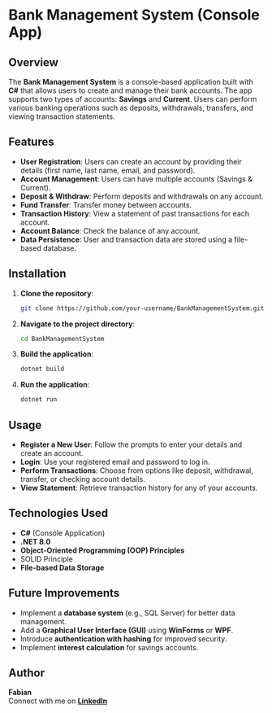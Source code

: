 # Bank Management System (Console App)

## Overview

The **Bank Management System** is a console-based application built with **C#** that allows users to create and manage their bank accounts. The app supports two types of accounts: **Savings** and **Current**. Users can perform various banking operations such as deposits, withdrawals, transfers, and viewing transaction statements.

## Features

- **User Registration**: Users can create an account by providing their details (first name, last name, email, and password).
- **Account Management**: Users can have multiple accounts (Savings & Current).
- **Deposit & Withdraw**: Perform deposits and withdrawals on any account.
- **Fund Transfer**: Transfer money between accounts.
- **Transaction History**: View a statement of past transactions for each account.
- **Account Balance**: Check the balance of any account.
- **Data Persistence**: User and transaction data are stored using a file-based database.

## Installation

1. **Clone the repository**:
   ```sh
   git clone https://github.com/your-username/BankManagementSystem.git
   ```
2. **Navigate to the project directory**:
   ```sh
   cd BankManagementSystem
   ```
3. **Build the application**:
   ```sh
   dotnet build
   ```
4. **Run the application**:
   ```sh
   dotnet run
   ```

## Usage

- **Register a New User**: Follow the prompts to enter your details and create an account.
- **Login**: Use your registered email and password to log in.
- **Perform Transactions**: Choose from options like deposit, withdrawal, transfer, or checking account details.
- **View Statement**: Retrieve transaction history for any of your accounts.

## Technologies Used

- **C#** (Console Application)
- **.NET 8.0**
- **Object-Oriented Programming (OOP) Principles**
- SOLID Principle
- **File-based Data Storage**

## Future Improvements

- Implement a **database system** (e.g., SQL Server) for better data management.
- Add a **Graphical User Interface (GUI)** using **WinForms** or **WPF**.
- Introduce **authentication with hashing** for improved security.
- Implement **interest calculation** for savings accounts.

## Author

**Fabian**\
Connect with me on **[LinkedIn](https://www.linkedin.com/in/fabian-muoghalu-37aa7a1a9/)**

